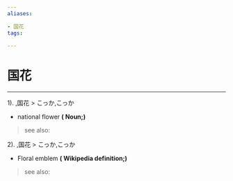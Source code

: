 ```yaml
---
aliases:
    
- 国花
tags:
    
---
```


# 国花
---
1).
,国花 > こっか,こっか

- national flower
**( Noun;)**
> see also: 
            
2).
,国花 > こっか,こっか

- Floral emblem
**( Wikipedia definition;)**
> see also: 
            